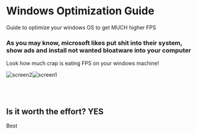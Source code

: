 # Windows Optimization Guide
Guide to optimize your windows OS to get MUCH higher FPS

### As you may know, microsoft likes put shit into their system, show ads and install not wanted bloatware into your computer
Look how much crap is eating FPS on your windows machine!

![screen2](https://github.com/user-attachments/assets/6888b339-08bf-4479-92e0-2480371bbcf1)![screen1](https://github.com/user-attachments/assets/23cdeb29-d33e-42e0-8cbd-de2b6203e2eb)

<br> <br>
## Is it worth the effort? YES
Best
